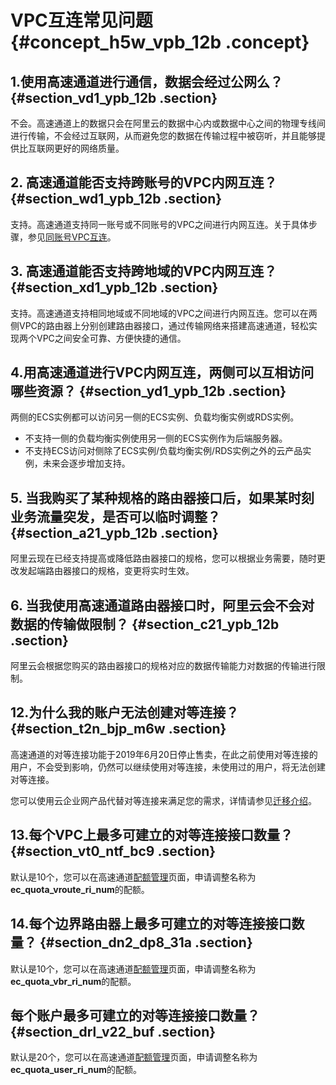 # VPC互连常见问题 {#concept_h5w_vpb_12b .concept}

## 1.使用高速通道进行通信，数据会经过公网么？ {#section_vd1_ypb_12b .section}

不会。高速通道上的数据只会在阿里云的数据中心内或数据中心之间的物理专线间进行传输，不会经过互联网，从而避免您的数据在传输过程中被窃听，并且能够提供比互联网更好的网络质量。

## 2. 高速通道能否支持跨账号的VPC内网互连？ {#section_wd1_ypb_12b .section}

支持。高速通道支持同一账号或不同账号的VPC之间进行内网互连。关于具体步骤，参见[同账号VPC互连](../../../../intl.zh-CN/专有网络对等连接（关闭新购）/同账号VPC互连.md#)。

## 3. 高速通道能否支持跨地域的VPC内网互连？ {#section_xd1_ypb_12b .section}

支持。高速通道支持相同地域或不同地域的VPC之间进行内网互连。您可以在两侧VPC的路由器上分别创建路由器接口，通过传输网络来搭建高速通道，轻松实现两个VPC之间安全可靠、方便快捷的通信。

## 4.用高速通道进行VPC内网互连，两侧可以互相访问哪些资源？ {#section_yd1_ypb_12b .section}

两侧的ECS实例都可以访问另一侧的ECS实例、负载均衡实例或RDS实例。

-   不支持一侧的负载均衡实例使用另一侧的ECS实例作为后端服务器。
-   不支持ECS访问对侧除了ECS实例/负载均衡实例/RDS实例之外的云产品实例，未来会逐步增加支持。

## 5. 当我购买了某种规格的路由器接口后，如果某时刻业务流量突发，是否可以临时调整？ {#section_a21_ypb_12b .section}

阿里云现在已经支持提高或降低路由器接口的规格，您可以根据业务需要，随时更改发起端路由器接口的规格，变更将实时生效。

## 6. 当我使用高速通道路由器接口时，阿里云会不会对数据的传输做限制？ {#section_c21_ypb_12b .section}

阿里云会根据您购买的路由器接口的规格对应的数据传输能力对数据的传输进行限制。

## 12.为什么我的账户无法创建对等连接？ {#section_t2n_bjp_m6w .section}

高速通道的对等连接功能于2019年6月20日停止售卖，在此之前使用对等连接的用户，不会受到影响，仍然可以继续使用对等连接，未使用过的用户，将无法创建对等连接。

您可以使用云企业网产品代替对等连接来满足您的需求，详情请参见[迁移介绍](../../../../intl.zh-CN/最佳实践/高速通道对等连接迁移方案/迁移介绍.md#)。

## 13.每个VPC上最多可建立的对等连接接口数量？ {#section_vt0_ntf_bc9 .section}

默认是10个，您可以在高速通道[配额管理](https://expressconnect.console.aliyun.com/quota/cn-hangzhou//cn-hangzhou)页面，申请调整名称为**ec\_quota\_vroute\_ri\_num**的配额。

## 14.每个边界路由器上最多可建立的对等连接接口数量？ {#section_dn2_dp8_31a .section}

默认是10个，您可以在高速通道[配额管理](https://expressconnect.console.aliyun.com/quota/cn-hangzhou//cn-hangzhou)页面，申请调整名称为**ec\_quota\_vbr\_ri\_num**的配额。

## 每个账户最多可建立的对等连接接口数量？ {#section_drl_v22_buf .section}

默认是20个，您可以在高速通道[配额管理](https://expressconnect.console.aliyun.com/quota/cn-hangzhou//cn-hangzhou)页面，申请调整名称为**ec\_quota\_user\_ri\_num**的配额。

